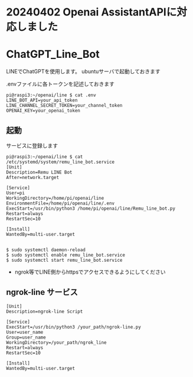 # 20240402 Openai AssistantAPIに対応しました

# ChatGPT_Line_Bot
LINEでChatGPTを使用します。
ubuntuサーバで起動しておきます

.envファイルに各トークンを記述しておきます

    
    pi@raspi3:~/openai/line $ cat .env
    LINE_BOT_API=your_api_token
    LINE_CHANNEL_SECRET_TOKEN=your_channel_token
    OPENAI_KEY=your_openai_token




## 起動
サービスに登録します
    
    pi@raspi3:~/openai/line $ cat /etc/systemd/system/remu_line_bot.service
    [Unit]
    Description=Remu LINE Bot
    After=network.target
    
    [Service]
    User=pi
    WorkingDirectory=/home/pi/openai/line
    EnvironmentFile=/home/pi/openai/line/.env
    ExecStart=/usr/bin/python3 /home/pi/openai/line/Remu_line_bot.py
    Restart=always
    RestartSec=10
    
    [Install]
    WantedBy=multi-user.target


    $ sudo systemctl daemon-reload
    $ sudo systemctl enable remu_line_bot.service
    $ sudo systemctl start remu_line_bot.service
    
    
- ngrok等でLINE側からhttpsでアクセスできるようにしてください
## ngrok-line サービス
    [Unit]
    Description=ngrok-line Script
    
    [Service]
    ExecStart=/usr/bin/python3 /your_path/ngrok-line.py
    User=user_name
    Group=user_name
    WorkingDirectory=/your_path/ngrok_line
    Restart=always
    RestartSec=10

    [Install]
    WantedBy=multi-user.target
